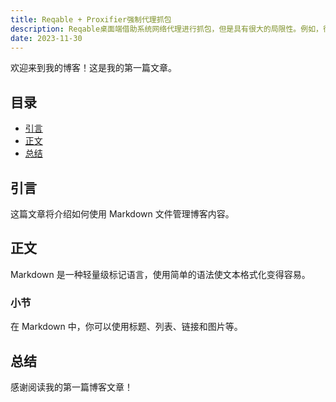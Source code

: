 ```yaml
---
title: Reqable + Proxifier强制代理抓包
description: Reqable桌面端借助系统网络代理进行抓包，但是具有很大的局限性。例如，很多应用程序或者网络框架无视系统网络代理设置，流量不经过Reqable。针对这种情况，就需要请Proxifier出场了，本篇文章具体介绍下如何使用Proxifier和Reqable来解决这个问题。
date: 2023-11-30
---
```

欢迎来到我的博客！这是我的第一篇文章。

## 目录

- [引言](#引言)
- [正文](#正文)
- [总结](#总结)

## 引言

这篇文章将介绍如何使用 Markdown 文件管理博客内容。

## 正文

Markdown 是一种轻量级标记语言，使用简单的语法使文本格式化变得容易。

### 小节

在 Markdown 中，你可以使用标题、列表、链接和图片等。

## 总结

感谢阅读我的第一篇博客文章！
